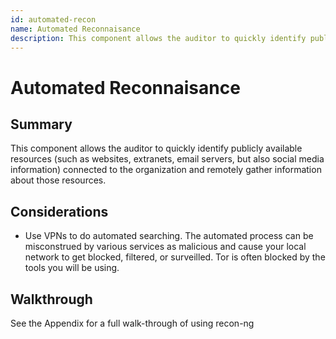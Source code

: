 ```yaml
---
id: automated-recon
name: Automated Reconnaisance
description: This component allows the auditor to quickly identify publicly available resources (such as websites, extranets, email...
---
```

# Automated Reconnaisance

## Summary

This component allows the auditor to quickly identify publicly available resources (such as websites, extranets, email servers, but also social media information) connected to the organization and remotely gather information about those resources.



## Considerations

  * Use VPNs to do automated searching. The automated process can be misconstrued by various services as malicious and cause your local network to get blocked, filtered, or surveilled. Tor is often blocked by the tools you will be using.
 

## Walkthrough

See the Appendix for a full walk-through of using recon-ng

